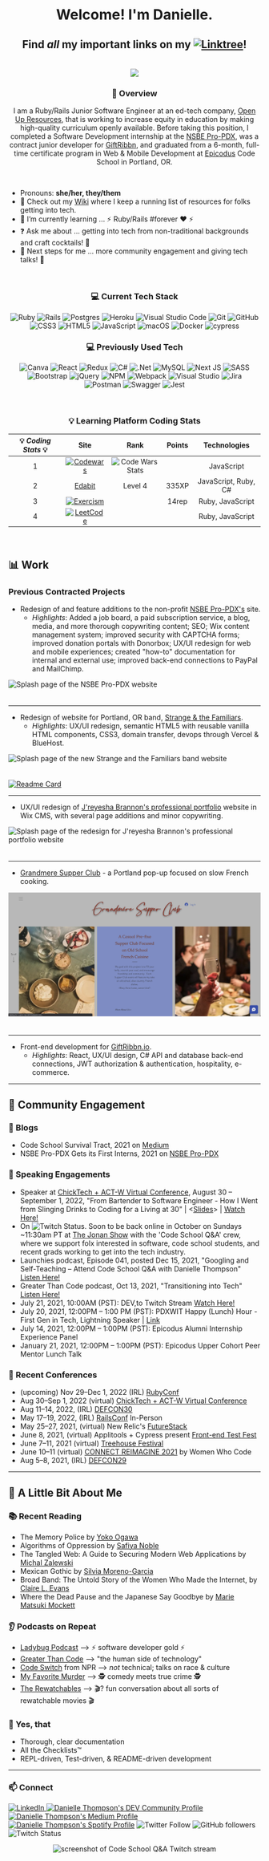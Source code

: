 <div align="center">

# Welcome! I'm Danielle.

## **Find _all_ my important links on my [![Linktree](https://img.shields.io/badge/linktree-1de9b6?style=for-the-badge&logo=linktree&logoColor=white)](https://linktr.ee/danitcodes)!**

<br />

<img align="center" src="https://github-readme-stats.vercel.app/api/?username=danitcodes&show_icons=true&icon_color=000080&title_color=000080&border_color=FFFFFF&text_color=FFFFFF&bg_color=90deg,BF5A62,A6537A,904E95" />

<br />

### 📙 Overview

I am a Ruby/Rails Junior Software Engineer at an ed-tech company, [Open Up Resources](https://www.openupresources.org/), that is working to increase equity in education by making high-quality curriculum openly available. Before taking this position, I completed a Software Development internship at the [NSBE Pro-PDX](https://www.nsbepropdx.org/), was a contract junior developer for [GiftRibbn](https://www.ribbn.io/), and graduated from a 6-month, full-time certificate program in Web & Mobile Development at [Epicodus](www.epicodus.com) Code School in Portland, OR.

</div>

<br />

- Pronouns: **she/her, they/them**
- 📙 Check out my [Wiki](https://youneedawiki.com/app/page/1NIm8iRFF1MEU68GZkar-7ZKhIzTv8MwTKuxeft92kFI?p=1j6vUn9RcB_NTcr1iP0Dc9sLN53Xf_Ah8) where I keep a running list of resources for folks getting into tech.
- 🌱 I’m currently learning ... ⚡ Ruby/Rails #forever ❤️ ⚡
- ❓ Ask me about ... getting into tech from non-traditional backgrounds and craft cocktails! 🍹
- 👣 Next steps for me ... more community engagement and giving tech talks! 🦾

<br />

<div align="center">

### 💻 Current Tech Stack

![Ruby](https://img.shields.io/badge/ruby-%23CC342D.svg?style=for-the-badge&logo=ruby&logoColor=white)
![Rails](https://img.shields.io/badge/rails-%23CC0000.svg?style=for-the-badge&logo=ruby-on-rails&logoColor=white)
![Postgres](https://img.shields.io/badge/postgres-%23316192.svg?style=for-the-badge&logo=postgresql&logoColor=white)
![Heroku](https://img.shields.io/badge/heroku-%23430098.svg?style=for-the-badge&logo=heroku&logoColor=white)
![Visual Studio Code](https://img.shields.io/badge/Visual%20Studio%20Code-0078d7.svg?style=for-the-badge&logo=visual-studio-code&logoColor=white)
![Git](https://img.shields.io/badge/git-%23F05033.svg?style=for-the-badge&logo=git&logoColor=white)
![GitHub](https://img.shields.io/badge/github-%23121011.svg?style=for-the-badge&logo=github&logoColor=white)
![CSS3](https://img.shields.io/badge/css3-%231572B6.svg?style=for-the-badge&logo=css3&logoColor=white)
![HTML5](https://img.shields.io/badge/html5-%23E34F26.svg?style=for-the-badge&logo=html5&logoColor=white)
![JavaScript](https://img.shields.io/badge/javascript-%23323330.svg?style=for-the-badge&logo=javascript&logoColor=%23F7DF1E)
![macOS](https://img.shields.io/badge/mac%20os-000000?style=for-the-badge&logo=macos&logoColor=F0F0F0)
![Docker](https://img.shields.io/badge/docker-%230db7ed.svg?style=for-the-badge&logo=docker&logoColor=white)
![cypress](https://img.shields.io/badge/-cypress-%23E5E5E5?style=for-the-badge&logo=cypress&logoColor=058a5e)

</div>

<div align="center">

### 💻 Previously Used Tech

![Canva](https://img.shields.io/badge/Canva-%2300C4CC.svg?style=for-the-badge&logo=Canva&logoColor=white)
![React](https://img.shields.io/badge/react-%2320232a.svg?style=for-the-badge&logo=react&logoColor=%2361DAFB)
![Redux](https://img.shields.io/badge/redux-%23593d88.svg?style=for-the-badge&logo=redux&logoColor=white)
![C#](https://img.shields.io/badge/c%23-%23239120.svg?style=for-the-badge&logo=c-sharp&logoColor=white)
![.Net](https://img.shields.io/badge/.NET-5C2D91?style=for-the-badge&logo=.net&logoColor=white)
![MySQL](https://img.shields.io/badge/mysql-%2300f.svg?style=for-the-badge&logo=mysql&logoColor=white)
![Next JS](https://img.shields.io/badge/Next-black?style=for-the-badge&logo=next.js&logoColor=white)
![SASS](https://img.shields.io/badge/SASS-hotpink.svg?style=for-the-badge&logo=SASS&logoColor=white)
![Bootstrap](https://img.shields.io/badge/bootstrap-%23563D7C.svg?style=for-the-badge&logo=bootstrap&logoColor=white)
![jQuery](https://img.shields.io/badge/jquery-%230769AD.svg?style=for-the-badge&logo=jquery&logoColor=white)
![NPM](https://img.shields.io/badge/NPM-%23000000.svg?style=for-the-badge&logo=npm&logoColor=white)
![Webpack](https://img.shields.io/badge/webpack-%238DD6F9.svg?style=for-the-badge&logo=webpack&logoColor=black)
![Visual Studio](https://img.shields.io/badge/Visual%20Studio-5C2D91.svg?style=for-the-badge&logo=visual-studio&logoColor=white)
![Jira](https://img.shields.io/badge/jira-%230A0FFF.svg?style=for-the-badge&logo=jira&logoColor=white)
![Postman](https://img.shields.io/badge/Postman-FF6C37?style=for-the-badge&logo=postman&logoColor=white)
![Swagger](https://img.shields.io/badge/-Swagger-%23Clojure?style=for-the-badge&logo=swagger&logoColor=white)
![Jest](https://img.shields.io/badge/-jest-%23C21325?style=for-the-badge&logo=jest&logoColor=white)

<!-- <img align="center" src="https://github-readme-stats.vercel.app/api/top-langs/?username=danitcodes&show_icons=true&layout=compact&title_color=000080&border_color=FFFFFF&text_color=FFFFFF&bg_color=90deg,BF5A62,A6537A,904E95" />
 -->

<br />

### 💡 Learning Platform Coding Stats

|  💡 _Coding Stats_ 💡 	|   Site	|   Rank 	|   Points 	|   Technologies 	|
|:-:	|:-:	|:-:	|:-:	|:-:	|
|  1 	|  [![Codewars](https://img.shields.io/badge/Codewars-B1361E?style=for-the-badge&logo=codewars&logoColor=grey)](https://www.codewars.com/users/danitcodes)  |  <img src="https://www.codewars.com/users/danitcodes/badges/small" alt="Code Wars Stats" />	|   	| JavaScript 	|
|  2 	|   [Edabit](https://edabit.com/user/NPPFh5vCtYrQREYaC)	  |  Level 4 	|  335XP 	|  JavaScript, Ruby, C# 	|
|  3 	|   [![Exercism](https://img.shields.io/badge/Exercism-009CAB?style=for-the-badge&logo=exercism&logoColor=white)](https://exercism.io/profiles/danitcodes)	  |  	|  14rep 	|  Ruby, JavaScript 	|
|  4 	|   [![LeetCode](https://img.shields.io/badge/LeetCode-000000?style=for-the-badge&logo=LeetCode&logoColor=#d16c06)](https://leetcode.com/danitcodes/)	  |  	|   	|  Ruby, JavaScript 	|

<br />

<!-- **Incoming Stats** <br />
 <br />
[Hacker Rank](https://www.hackerrank.com/danithompson74)![Hackerrank](https://img.shields.io/badge/-Hackerrank-2EC866?style=for-the-badge&logo=HackerRank&logoColor=white)<br />
 <br />
<br />
<br /> -->

</div>

## 📊 Work

### Previous Contracted Projects

- Redesign of and feature additions to the non-profit [NSBE Pro-PDX's](https://www.nsbepropdx.org/) site.
  - _Highlights_: Added a job board, a paid subscription service, a blog, media, and more thorough copywriting content; SEO; Wix content management system; improved security with CAPTCHA forms; improved donation portals with Donorbox; UX/UI redesign for web and mobile experiences; created "how-to" documentation for internal and external use; improved back-end connections to PayPal and MailChimp.

<img src="assets/NSBEHome.png" alt="Splash page of the NSBE Pro-PDX website" style="padding-bottom: 20px;"/>

---

- Redesign of website for Portland, OR band, [Strange & the Familiars](www.strangeandthefamiliars.com).
  - _Highlights_: UX/UI redesign, semantic HTML5 with reusable vanilla HTML components, CSS3, domain transfer, devops through Vercel & BlueHost.

<img src="assets/Strange_And_Familiars_Splash.png" alt="Splash page of the new Strange and the Familiars band website"  style="padding-bottom: 20px;" />

[![Readme Card](https://github-readme-stats.vercel.app/api/pin/?username=danitcodes&repo=strange-and-the-familiars)](https://github.com/danitcodes/strange-and-the-familiars)

---

- UX/UI redesign of [J'reyesha Brannon's professional portfolio](www.jreyesha.com) website in Wix CMS, with several page additions and minor copywriting.

<img src="assets/JreyeshaBrannon_Professional.png" alt="Splash page of the redesign for J'reyesha Brannon's professional portfolio website"  style="padding-bottom: 20px;" />

---

- [Grandmere Supper Club](https://www.grandmeresupperclub.com/) - a Portland pop-up focused on slow French cooking.

<img src="assets/GrandmereSplash.png" alt="Splash page of Grandmere Supper Club's business website" style="padding-bottom: 20px;" />

---

- Front-end development for [GiftRibbn.io](https://www.instagram.com/giftribbn/).
  - _Highlights_: React, UX/UI design, C# API and database back-end connections, JWT authorization & authentication, hospitality, e-commerce.

<!-- - _Coming soon_ Website redesign/feature add-ons for the following local Portland businesses:
  - Good in the Hood Multicultural Festival
  - FLi Social
  - Professional portfolios & content creator sites for PDX STEM professionals. -->

---

## 👯 Community Engagement

### 📝 Blogs

- Code School Survival Tract, 2021 on [Medium](https://danitcodes.medium.com/code-school-survival-tract-9930cab2f9a8)
- NSBE Pro-PDX Gets its First Interns, 2021 on [NSBE Pro-PDX](https://www.nsbepropdx.org/post/nsbe-pro-pdx-gets-its-first-interns)

### 🎤 Speaking Engagements

- Speaker at [ChickTech + ACT-W Virtual Conference](https://act-w.org/conference/), August 30 – September 1, 2022, "From Bartender to Software Engineer - How I Went from Slinging Drinks to Coding for a Living at 30" | <[Slides](https://docs.google.com/presentation/d/1N7heq46MWIX6_4IldY8jGw1cdMYSWCjIQE4JjOrOJWU/edit?usp=sharing)> | [Watch Here!](https://www.youtube.com/watch?v=b22lVZttzLw)
- On ![Twitch Status](https://img.shields.io/twitch/status/danitcodes?style=social). Soon to be back online in October on Sundays ~11:30am PT at <a href=https://www.twitch.tv/thejonanshow/ >The Jonan Show</a> with the 'Code School Q&A' crew, where we support folx interested in software, code school students, and recent grads working to get into the tech industry.
- Launchies podcast, Episode 041, posted Dec 15, 2021, "Googling and Self-Teaching – Attend Code School Q&A with Danielle Thompson" [Listen Here!](https://dev.to/newrelic/googling-and-self-teaching-attend-code-school-qa-with-danielle-thompson-3gce)
- Greater Than Code podcast, Oct 13, 2021, "Transitioning into Tech" [Listen Here!](https://www.greaterthancode.com/transitioning-into-tech)
- July 21, 2021, 10:00AM (PST): DEV,to Twitch Stream [Watch Here!](https://www.youtube.com/watch?v=ha691P-bA58)
- July 20, 2021, 12:00PM – 1:00 PM (PST): PDXWIT Happy (Lunch) Hour - First Gen in Tech, Lightning Speaker | [Link](https://www.pdxwit.org/upcoming-events/2021/7/20/july-happy-hour-first-gen-in-tech)
- July 14, 2021, 12:00PM – 1:00PM (PST): Epicodus Alumni Internship Experience Panel
- January 21, 2021, 12:00PM – 1:00PM (PST): Epicodus Upper Cohort Peer Mentor Lunch Talk

### 👯 Recent Conferences

- (upcoming) Nov 29–Dec 1, 2022 (IRL) [RubyConf](https://rubyconf.org/)
- Aug 30–Sep 1, 2022 (virtual) [ChickTech + ACT-W Virtual Conference](https://act-w.org/conference/)
- Aug 11–14, 2022, (IRL) [DEFCON30](https://defcon.org/html/defcon-30/dc-30-index.html)
- May 17–19, 2022, (IRL) [RailsConf](https://railsconf.org/) In-Person
- May 25–27, 2021, (virtual) New Relic's [FutureStack](https://newrelic.com/futurestack)
- June 8, 2021, (virtual) Applitools + Cypress present [Front-end Test Fest](https://frontendtestfest.com/)
- June 7–11, 2021 (virtual) [Treehouse Festival](https://hopin.com/events/treehouse-festival-fab8e43e-1fc8-4c99-8335-c42e6d021762)
- June 10–11 (virtual) [CONNECT REIMAGINE 2021](https://connectreimagine.womenwhocode.dev/) by Women Who Code
- Aug 5–8, 2021, (IRL) [DEFCON29](https://www.defcon.org/html/defcon-29/dc-29-index.html)

---

## 💭 A Little Bit About Me

### 📚 Recent Reading

- The Memory Police by [Yoko Ogawa](https://www.goodreads.com/author/show/42775.Y_ko_Ogawa)
- Algorithms of Oppression by [Safiya Noble](http://algorithmsofoppression.com/)
- The Tangled Web: A Guide to Securing Modern Web Applications by [Michal Zalewski](https://www.oreilly.com/library/view/the-tangled-web/9781593273880/)
- Mexican Gothic by [Silvia Moreno-Garcia](https://silviamoreno-garcia.com/)
- Broad Band: The Untold Story of the Women Who Made the Internet, by [Claire L. Evans](https://clairelevans.com/)
- Where the Dead Pause and the Japanese Say Goodbye by [Marie Matsuki Mockett](http://www.mariemockett.com/books/where-the-dead-pause-the-japanese-say-goodbye/)

### 👂 Podcasts on Repeat

- [Ladybug Podcast](https://www.ladybug.dev/episodes) --> ⚡ software developer gold ⚡
- [Greater Than Code](https://www.greaterthancode.com/) --> "the human side of technology"
- [Code Switch](https://www.npr.org/podcasts/510312/codeswitch) from NPR --> _not_ technical; talks on race & culture
- [My Favorite Murder](https://myfavoritemurder.com/episodes) --> 🕵 comedy meets true crime 🕵
- [The Rewatchables](https://www.theringer.com/the-rewatchables) --> 🎬? fun conversation about all sorts of rewatchable movies 🎬

### 🤩 Yes, that

- Thorough, clear documentation
- All the Checklists™️
- REPL-driven, Test-driven, & README-driven development

---

### 📫 Connect


<a href="https://www.linkedin.com/in/danielle-thompson74"><img alt="LinkedIn" src="https://img.shields.io/badge/linkedin-%230077B5.svg?style=for-the-badge&logo=linkedin&logoColor=white"/> </a>
<a href="https://dev.to/danitcodes"><img src="https://d2fltix0v2e0sb.cloudfront.net/dev-badge.svg" alt="Danielle Thompson's DEV Community Profile" height="30" width="30"></a>
<a href="https://danitcodes.medium.com/"><img alt="Danielle Thompson's Medium Profile" src="https://img.shields.io/badge/Medium-%23000000.svg?style=for-the-badge&logo=Medium&logoColor=white"/></a>
<a href=https://open.spotify.com/user/1264447945/ ><img alt="Danielle Thompson's Spotify Profile" src="https://img.shields.io/badge/Spotify-1ED760?style=for-the-badge&logo=spotify&logoColor=white" /></a>
![Twitter Follow](https://img.shields.io/twitter/follow/danitcodes?style=social)
![GitHub followers](https://img.shields.io/github/followers/danitcodes?style=social)
![Twitch Status](https://img.shields.io/twitch/status/danitcodes?style=social)

<div align="center">

<img src="assets/TwitchStream.png" alt="screenshot of Code School Q&A Twitch stream" height="300px" width="auto">

</div>
